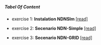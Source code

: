 ##### Tabel Of Content

   -  exercise 1: <b>Instalation NDNSIm </b>[[read] ](https://github.com/Telmat2015/NDNWork/tree/master/NDN-Installation) 
   
   -  exercise 2: <b>Secenario NDN-Simple </b>[[read] ](https://github.com/Telmat2015/NDNWork/tree/master/SecenarioNDN-Simple)
   
   - exercise 3: <b>Secenario NDN-GRID </b>[[read] ](https://github.com/Telmat2015/NDNWork/tree/master/SecenarioNDN-Grid)
